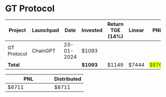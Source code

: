 # GT Protocol



<table data-full-width="true"><thead><tr><th width="152">Project</th><th width="138">Launchpad</th><th width="132">Date</th><th width="133">Invested</th><th width="167">Return TGE (14%)</th><th>Linear</th><th>PNL</th></tr></thead><tbody><tr><td>GT Protocol</td><td>ChainGPT</td><td>23-01-2024</td><td>$1093</td><td></td><td></td><td></td></tr><tr><td><strong>Total</strong></td><td></td><td></td><td><strong>$1093</strong></td><td>$1149</td><td>$7444</td><td><mark style="color:green;">$8765</mark></td></tr></tbody></table>

<table data-full-width="true"><thead><tr><th width="135">PNL</th><th>Distributed</th></tr></thead><tbody><tr><td>$8711</td><td>$8711</td></tr></tbody></table>
